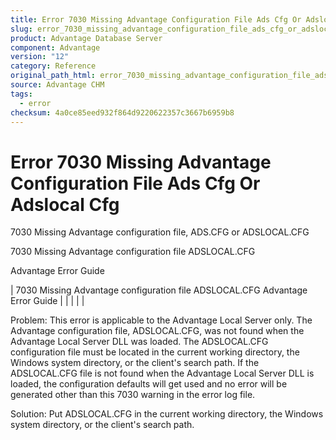```yaml
---
title: Error 7030 Missing Advantage Configuration File Ads Cfg Or Adslocal Cfg
slug: error_7030_missing_advantage_configuration_file_ads_cfg_or_adslocal_cfg
product: Advantage Database Server
component: Advantage
version: "12"
category: Reference
original_path_html: error_7030_missing_advantage_configuration_file_ads_cfg_or_adslocal_cfg.htm
source: Advantage CHM
tags:
  - error
checksum: 4a0ce85eed932f864d9220622357c3667b6959b8
---
```


# Error 7030 Missing Advantage Configuration File Ads Cfg Or Adslocal Cfg

7030 Missing Advantage configuration file, ADS.CFG or ADSLOCAL.CFG

7030 Missing Advantage configuration file ADSLOCAL.CFG

Advantage Error Guide

| 7030 Missing Advantage configuration file ADSLOCAL.CFG  Advantage Error Guide |  |  |  |  |

Problem: This error is applicable to the Advantage Local Server only. The Advantage configuration file, ADSLOCAL.CFG, was not found when the Advantage Local Server DLL was loaded. The ADSLOCAL.CFG configuration file must be located in the current working directory, the Windows system directory, or the client's search path. If the ADSLOCAL.CFG file is not found when the Advantage Local Server DLL is loaded, the configuration defaults will get used and no error will be generated other than this 7030 warning in the error log file.

Solution: Put ADSLOCAL.CFG in the current working directory, the Windows system directory, or the client's search path.
